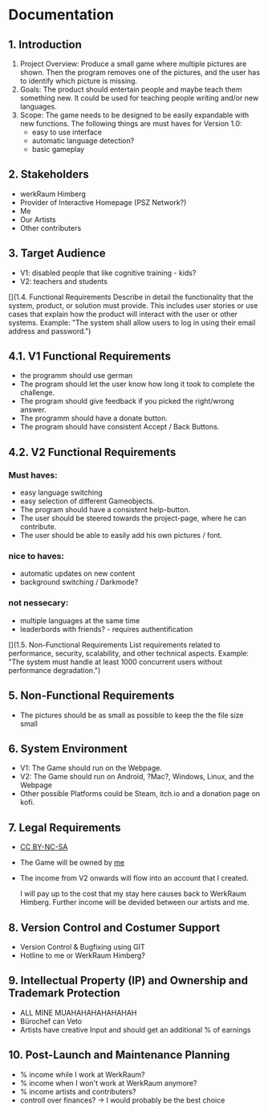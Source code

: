 # Documentation
## 1. Introduction
1. Project Overview: 
    Produce a small game where multiple pictures are shown.
    Then the program removes one of the pictures, and the user has to identify which picture is missing.
2. Goals:
    The product should entertain people and maybe teach them something new.
    It could be used for teaching people writing and/or new languages.
3. Scope: 
    The game needs to be designed to be easily expandable with new functions.
    The following things are must haves for Version 1.0:
    - easy to use interface
    - automatic language detection?
    - basic gameplay
 
## 2. Stakeholders
 - werkRaum Himberg
 - Provider of Interactive Homepage (PSZ Network?)
 - Me
 - Our Artists
 - Other contributers
 
## 3. Target Audience
 - V1: disabled people that like cognitive training - kids?
 - V2: teachers and students

[](1.4. Functional Requirements
    Describe in detail the functionality that the system, product, or solution must provide.
    This includes user stories or use cases that explain how the product will interact with the user or other systems.
    Example: "The system shall allow users to log in using their email address and password.")
 
## 4.1. V1 Functional Requirements
 - the programm should use german
 - The program should let the user know how long it took to complete the challenge.
 - The program should give feedback if you picked the right/wrong answer.
 - The programm should have a donate button.
 - The program should have consistent Accept / Back Buttons.
 
## 4.2. V2 Functional Requirements

### Must haves:
 - easy language switching 
 - easy selection of different Gameobjects.
 - The program should have a consistent help-button.
 - The user should be steered towards the project-page, where he can contribute.
 - The user should be able to easily add his own pictures / font.
 
### nice to haves:
 
 - automatic updates on new content
 - background switching / Darkmode?

### not nessecary:
 - multiple languages at the same time
 - leaderbords with friends? - requires authentification

[](1.5. Non-Functional Requirements
    List requirements related to performance, security, scalability, and other technical aspects.
    Example: "The system must handle at least 1000 concurrent users without performance degradation.")

## 5. Non-Functional Requirements
        
 - The pictures should be as small as possible to keep the the file size small
 
## 6. System Environment
 - V1: The Game should run on the Webpage.
 - V2: The Game should run on Android, ?Mac?, Windows, Linux, and the Webpage
 - Other possible Platforms could be Steam, itch.io and a donation page on kofi.

## 7. Legal Requirements
 - [CC BY-NC-SA](https://creativecommons.org/licenses/by-nc-sa/4.0/deed.en)
 - The Game will be owned by [me](https://www.finanz.at/business/unternehmensgruendung/)
 - The income from V2 onwards will flow into an account that I created.
 
    I will pay up to the cost that my stay here causes back to WerkRaum Himberg.
    Further income will be devided between our artists and me.

## 8. Version Control and Costumer Support
 - Version Control & Bugfixing using GIT
 - Hotline to me or WerkRaum Himberg?
 
## 9. Intellectual Property (IP) and Ownership and Trademark Protection
 - ALL MINE MUAHAHAHAHAHAHAH
 - Bürochef can Veto
 - Artists have creative Input and should get an additional % of earnings
 
## 10. Post-Launch and Maintenance Planning
 - % income while I work at WerkRaum?
 - % income when I won't work at WerkRaum anymore?
 - % income artists and contributers?
 - controll over finances? -> I would probably be the best choice
